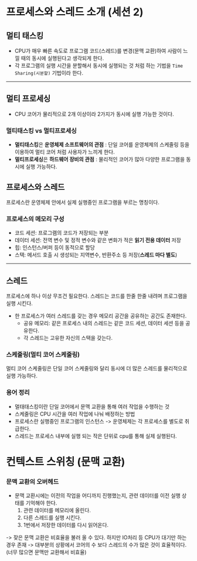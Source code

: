 # 프로세스와 스레드 소개 (세션 2)

## 멀티 태스킹

- CPU가 매우 빠른 속도로 프로그램 코드(스레드)를 변경(문맥 교환)하여
사람이 느낄 때의 동시에 실행된다고 생각되게 한다.
- 각 프로그램의 실행 시간을 분할해서 
동시에 실행되는 것 처럼 하는 기법을 `Time Sharing(시분할)` 기법이라 한다.

---

## 멀티 프로세싱
- CPU 코어가 물리적으로 2개 이상이라 2가지가 동시에 실행 가능한 것이다.

### 멀티태스킹 vs 멀티프로세싱
- **멀티태스킹**은 **운영체제 소프트웨어의 관점** : 단일 코어를 운영체제의 스케줄링 등을 이용하여 멀티 코어 처럼 사용자가 느끼게 한다.
- **멀티프로세싱**은 **하드웨어 장비의 관점** : 물리적인 코어가 많아 다양한 프로그램을 동시에 실행 가능하다.

## 프로세스와 스레드
프로세스란 운영체제 안에서 실제 실행중인 프로그램을 부르는 명칭이다.

### 프로세스의 메모리 구성
- 코드 세션: 프로그램의 코드가 저장되는 부분
- 데이터 세션: 전역 변수 및 정적 변수와 같은 변화가 적은 **읽기 전용 데이터** 저장
- 힙: 인스턴스/버퍼 등이 동적으로 할당
- 스택: 메서드 호출 시 생성되는 지역변수, 반환주소 등 저장(**스레드 마다 별도**)

---
## 스레드
프로세스에 하나 이상 무조건 필요한다.
스레드는 코드를 한줄 한줄 내려며 프로그램을 실행 시킨다.
- 한 프로세스가 여러 스레드를 갖는 경우 메모리 공간을 공유하는 공간도 존재한다.
  - 공유 메모리: 같은 프로세스 내의 스레드는 같은 코드 세션, 데이터 세션 등을 공유한다.
  - 각 스레드는 고유한 자신의 스택을 갖는다.

### 스케줄링(멀티 코어 스케줄링)
멀티 코어 스케줄링은 단일 코어 스케줄링와 달리 동시에 더 많은 스레드를 물리적으로 실행 가능하다.

### 용어 정리
- 멀태태스킹이란 단일 코어에서 문맥 교환을 통해 여러 작업을 수행하는 것
- 스케줄링은 CPU 시간을 여러 작업에 나눠 배정하는 방법
- 프로세스란 실행중인 프로그램의 인스턴스 -> 운영체제는 각 프로세스를 별도로 취급한다.
- 스레드는 프로세스 내부에 실행 되는 작은 단위로 cpu를 통해 실제 실행된다.

# 컨텍스트 스위칭 (문맥 교환)

### 문맥 교환의 오버헤드
- 문맥 교환시에는 이전의 작업을 어디까지 진행했는지, 관련 데이터를 이전 실행 상태를 기억해야 한다.
  1. 관련 데이터를 메모리에 올린다.
  2. 다른 스레드를 실행 시킨다.
  3. 1번에서 저장한 데이터를 다시 읽어온다.

-> 잦은 문맥 교환은 비효율을 불러 올 수 있다. 하지만 IO처리 등 CPU가 대기만 하는 경우 존재
-> 대부분의 상황에서 코어의 수 보다 스레드의 수가 많은 것이 효율적이다. (너무 많으면 문맥만 교환해서 비효율)

